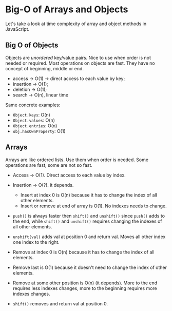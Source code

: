 # Big-O of Arrays and Objects

Let's take a look at time complexity of array and object methods in JavaScript.

## Big O of Objects

Objects are *unordered* key/value pairs. Nice to use when order is not needed or required. Most operations on objects are fast. They have no concept of beginning, middle or end.

- access → O(1) → direct access to each value by key;
- insertion → O(1);
- deletion → O(1);
- search → O(n), linear time

Same concrete examples:

- `Object.keys`: O(n)
- `Object.values`: O(n)
- `Object.entries`: O(n)
- `obj.hasOwnProperty`: O(1)

## Arrays

Arrays are like ordered lists. Use them when order is needed. Some operations are fast, some are not so fast.

- Access → O(1). Direct access to each value by index.
- Insertion → O(?). it depends.
  - Insert at index 0 is  O(n) because it has to change the index of all other elements.
  - Insert or remove at end of array is O(1). No indexes needs to change.

- `push()` is always faster then `shift()` and `unshift()` since `push()` adds to the end, while `shift()` and `unshift()` requires changing the indexes of all other elements.
- `unshift(val)` adds val at position 0 and return val. Moves all other index one index to the right.
- Remove at index 0 is O(n) because it has to change the index of all elements.
- Remove last is O(1) because it doesn't need to change the index of other elements.
- Remove at some other position is O(n) (it depends). More to the end requires less indexes changes, more to the beginning requires more indexes changes.
- `shift()` removes and return val at position 0.
